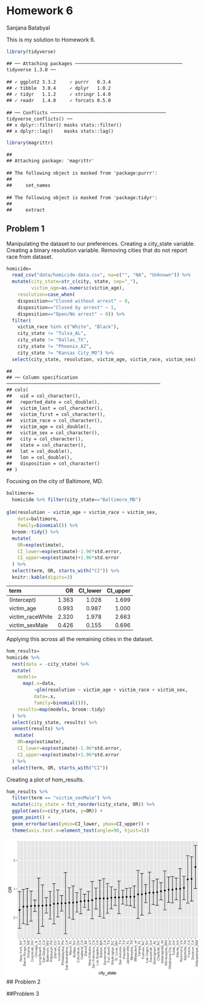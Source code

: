 Homework 6
================
Sanjana Batabyal

This is my solution to Homework 6.

``` r
library(tidyverse)
```

    ## ── Attaching packages ─────────────────────────────────────── tidyverse 1.3.0 ──

    ## ✓ ggplot2 3.3.2     ✓ purrr   0.3.4
    ## ✓ tibble  3.0.4     ✓ dplyr   1.0.2
    ## ✓ tidyr   1.1.2     ✓ stringr 1.4.0
    ## ✓ readr   1.4.0     ✓ forcats 0.5.0

    ## ── Conflicts ────────────────────────────────────────── tidyverse_conflicts() ──
    ## x dplyr::filter() masks stats::filter()
    ## x dplyr::lag()    masks stats::lag()

``` r
library(magrittr)
```

    ## 
    ## Attaching package: 'magrittr'

    ## The following object is masked from 'package:purrr':
    ## 
    ##     set_names

    ## The following object is masked from 'package:tidyr':
    ## 
    ##     extract

## Problem 1

Manipulating the dataset to our preferences. Creating a city\_state
variable. Creating a binary resolution variable. Removing cities that do
not report race from dataset.

``` r
homicide=
  read_csv("data/homicide-data.csv", na=c("", "NA", "Unknown")) %>%
  mutate(city_state=str_c(city, state, sep="_"),
         victim_age=as.numeric(victim_age),
    resolution=case_when(
    disposition=="Closed without arrest" ~ 0,
    disposition=="Closed by arrest" ~ 1,
    disposition=="Open/No arrest" ~ 0)) %>%
  filter(
    victim_race %in% c("White", "Black"),
    city_state != "Tulsa_AL", 
    city_state != "Dallas_TX",
    city_state != "Phoenix_AZ",
    city_state != "Kansas City_MO") %>%
  select(city_state, resolution, victim_age, victim_race, victim_sex)
```

    ## 
    ## ── Column specification ────────────────────────────────────────────────────────
    ## cols(
    ##   uid = col_character(),
    ##   reported_date = col_double(),
    ##   victim_last = col_character(),
    ##   victim_first = col_character(),
    ##   victim_race = col_character(),
    ##   victim_age = col_double(),
    ##   victim_sex = col_character(),
    ##   city = col_character(),
    ##   state = col_character(),
    ##   lat = col_double(),
    ##   lon = col_double(),
    ##   disposition = col_character()
    ## )

Focusing on the city of Baltimore, MD.

``` r
baltimore=
  homicide %>% filter(city_state=="Baltimore_MD")

glm(resolution ~ victim_age + victim_race + victim_sex,
    data=baltimore,
    family=binomial()) %>%
  broom::tidy() %>%
  mutate(
    OR=exp(estimate),
    CI_lower=exp(estimate)-1.96*std.error,
    CI_upper=exp(estimate)+1.96*std.error
  ) %>%
  select(term, OR, starts_with("CI")) %>%
  knitr::kable(digits=3)
```

| term              |    OR | CI\_lower | CI\_upper |
| :---------------- | ----: | --------: | --------: |
| (Intercept)       | 1.363 |     1.028 |     1.699 |
| victim\_age       | 0.993 |     0.987 |     1.000 |
| victim\_raceWhite | 2.320 |     1.978 |     2.663 |
| victim\_sexMale   | 0.426 |     0.155 |     0.696 |

Applying this across all the remaining cities in the dataset.

``` r
hom_results=
homicide %>%
  nest(data = -city_state) %>%
  mutate(
    models=
      map(.x=data, 
          ~glm(resolution ~ victim_age + victim_race + victim_sex,
          data=.x,
          family=binomial())),
    results=map(models, broom::tidy)
  ) %>%
  select(city_state, results) %>%
  unnest(results) %>%
   mutate(
    OR=exp(estimate),
    CI_lower=exp(estimate)-1.96*std.error,
    CI_upper=exp(estimate)+1.96*std.error
  ) %>%
  select(term, OR, starts_with("CI"))
```

Creating a plot of hom\_results.

``` r
hom_results %>%
  filter(term == "victim_sexMale") %>%
  mutate(city_state = fct_reorder(city_state, OR)) %>%
  ggplot(aes(x=city_state, y=OR)) +
  geom_point() +
  geom_errorbar(aes(ymin=CI_lower, ymax=CI_upper)) +
  theme(axis.text.x=element_text(angle=90, hjust=1))
```

![](p8105_hw6_sb4328_files/figure-gfm/unnamed-chunk-4-1.png)<!-- -->
\#\# Problem 2

\#\#Problem 3
